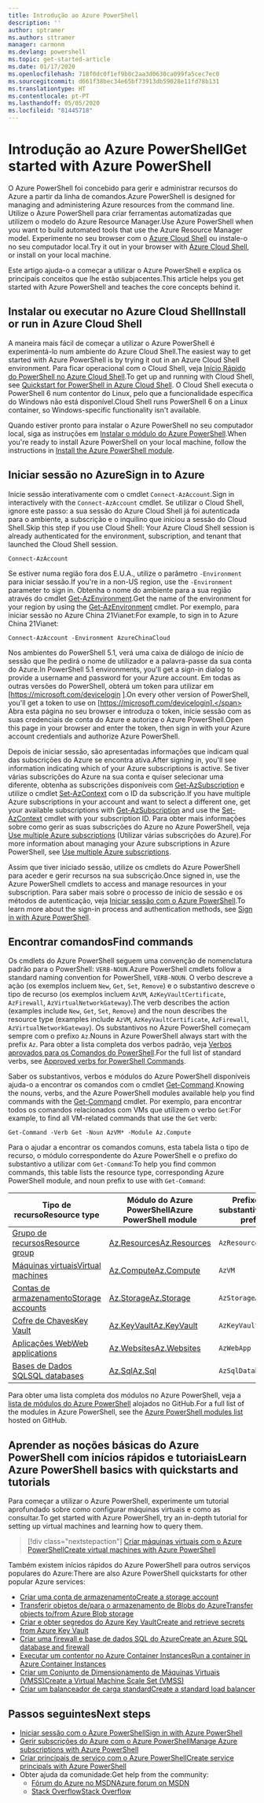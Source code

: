 ```yaml
---
title: Introdução ao Azure PowerShell
description: ''
author: sptramer
ms.author: sttramer
manager: carmonm
ms.devlang: powershell
ms.topic: get-started-article
ms.date: 01/17/2020
ms.openlocfilehash: 718f0dc0f1ef9b0c2aa3d0630ca099fa5cec7ec0
ms.sourcegitcommit: d661f38bec34e65bf73913db59028e11fd78b131
ms.translationtype: HT
ms.contentlocale: pt-PT
ms.lasthandoff: 05/05/2020
ms.locfileid: "81445718"
---
```

# <a name="get-started-with-azure-powershell"></a><span data-ttu-id="a6e37-102">Introdução ao Azure PowerShell</span><span class="sxs-lookup"><span data-stu-id="a6e37-102">Get started with Azure PowerShell</span></span>

<span data-ttu-id="a6e37-103">O Azure PowerShell foi concebido para gerir e administrar recursos do Azure a partir da linha de comandos.</span><span class="sxs-lookup"><span data-stu-id="a6e37-103">Azure PowerShell is designed for managing and administering Azure resources from the command line.</span></span> <span data-ttu-id="a6e37-104">Utilize o Azure PowerShell para criar ferramentas automatizadas que utilizem o modelo do Azure Resource Manager.</span><span class="sxs-lookup"><span data-stu-id="a6e37-104">Use Azure PowerShell when you want to build automated tools that use the Azure Resource Manager model.</span></span>
<span data-ttu-id="a6e37-105">Experimente no seu browser com o [Azure Cloud Shell](/azure/cloud-shell/overview) ou instale-o no seu computador local.</span><span class="sxs-lookup"><span data-stu-id="a6e37-105">Try it out in your browser with [Azure Cloud Shell](/azure/cloud-shell/overview), or install on your local machine.</span></span>

<span data-ttu-id="a6e37-106">Este artigo ajuda-o a começar a utilizar o Azure PowerShell e explica os principais conceitos que lhe estão subjacentes.</span><span class="sxs-lookup"><span data-stu-id="a6e37-106">This article helps you get started with Azure PowerShell and teaches the core concepts behind it.</span></span>

## <a name="install-or-run-in-azure-cloud-shell"></a><span data-ttu-id="a6e37-107">Instalar ou executar no Azure Cloud Shell</span><span class="sxs-lookup"><span data-stu-id="a6e37-107">Install or run in Azure Cloud Shell</span></span>

<span data-ttu-id="a6e37-108">A maneira mais fácil de começar a utilizar o Azure PowerShell é experimentá-lo num ambiente do Azure Cloud Shell.</span><span class="sxs-lookup"><span data-stu-id="a6e37-108">The easiest way to get started with Azure PowerShell is by trying it out in an Azure Cloud Shell environment.</span></span>
<span data-ttu-id="a6e37-109">Para ficar operacional com o Cloud Shell, veja [Início Rápido do PowerShell no Azure Cloud Shell](/azure/cloud-shell/quickstart-powershell).</span><span class="sxs-lookup"><span data-stu-id="a6e37-109">To get up and running with Cloud Shell, see [Quickstart for PowerShell in Azure Cloud Shell](/azure/cloud-shell/quickstart-powershell).</span></span>
<span data-ttu-id="a6e37-110">O Cloud Shell executa o PowerShell 6 num contentor do Linux, pelo que a funcionalidade específica do Windows não está disponível.</span><span class="sxs-lookup"><span data-stu-id="a6e37-110">Cloud Shell runs PowerShell 6 on a Linux container, so Windows-specific functionality isn't available.</span></span>

<span data-ttu-id="a6e37-111">Quando estiver pronto para instalar o Azure PowerShell no seu computador local, siga as instruções em [Instalar o módulo do Azure PowerShell](install-az-ps.md).</span><span class="sxs-lookup"><span data-stu-id="a6e37-111">When you're ready to install Azure PowerShell on your local machine, follow the instructions in [Install the Azure PowerShell module](install-az-ps.md).</span></span>

## <a name="sign-in-to-azure"></a><span data-ttu-id="a6e37-112">Iniciar sessão no Azure</span><span class="sxs-lookup"><span data-stu-id="a6e37-112">Sign in to Azure</span></span>

<span data-ttu-id="a6e37-113">Inicie sessão interativamente com o cmdlet `Connect-AzAccount`.</span><span class="sxs-lookup"><span data-stu-id="a6e37-113">Sign in interactively with the `Connect-AzAccount` cmdlet.</span></span> <span data-ttu-id="a6e37-114">Se utilizar o Cloud Shell, ignore este passo: a sua sessão do Azure Cloud Shell já foi autenticada para o ambiente, a subscrição e o inquilino que iniciou a sessão do Cloud Shell.</span><span class="sxs-lookup"><span data-stu-id="a6e37-114">Skip this step if you use Cloud Shell: Your Azure Cloud Shell session is already authenticated for the environment, subscription, and tenant that launched the Cloud Shell session.</span></span>

```azurepowershell-interactive
Connect-AzAccount
```

<span data-ttu-id="a6e37-115">Se estiver numa região fora dos E.U.A., utilize o parâmetro `-Environment` para iniciar sessão.</span><span class="sxs-lookup"><span data-stu-id="a6e37-115">If you're in a non-US region, use the `-Environment` parameter to sign in.</span></span> <span data-ttu-id="a6e37-116">Obtenha o nome do ambiente para a sua região através do cmdlet [Get-AzEnvironment](/powershell/module/Az.Accounts/Get-AzEnvironment).</span><span class="sxs-lookup"><span data-stu-id="a6e37-116">Get the name of the environment for your region by using the [Get-AzEnvironment](/powershell/module/Az.Accounts/Get-AzEnvironment) cmdlet.</span></span> <span data-ttu-id="a6e37-117">Por exemplo, para iniciar sessão no Azure China 21Vianet:</span><span class="sxs-lookup"><span data-stu-id="a6e37-117">For example, to sign in to Azure China 21Vianet:</span></span>

```azurepowershell-interactive
Connect-AzAccount -Environment AzureChinaCloud
```

<span data-ttu-id="a6e37-118">Nos ambientes do PowerShell 5.1, verá uma caixa de diálogo de início de sessão que lhe pedirá o nome de utilizador e a palavra-passe da sua conta do Azure.</span><span class="sxs-lookup"><span data-stu-id="a6e37-118">In PowerShell 5.1 environments, you'll get a sign-in dialog to provide a username and password for your Azure account.</span></span> <span data-ttu-id="a6e37-119">Em todas as outras versões do PowerShell, obterá um token para utilizar em [https://microsoft.com/devicelogin ].</span><span class="sxs-lookup"><span data-stu-id="a6e37-119">On every other version of PowerShell, you'll get a token to use on [https://microsoft.com/devicelogin].</span></span>
<span data-ttu-id="a6e37-120">Abra esta página no seu browser e introduza o token, inicie sessão com as suas credenciais de conta do Azure e autorize o Azure PowerShell.</span><span class="sxs-lookup"><span data-stu-id="a6e37-120">Open this page in your browser and enter the token, then sign in with your Azure account credentials and authorize Azure PowerShell.</span></span>

<span data-ttu-id="a6e37-121">Depois de iniciar sessão, são apresentadas informações que indicam qual das subscrições do Azure se encontra ativa.</span><span class="sxs-lookup"><span data-stu-id="a6e37-121">After signing in, you'll see information indicating which of your Azure subscriptions is active.</span></span> <span data-ttu-id="a6e37-122">Se tiver várias subscrições do Azure na sua conta e quiser selecionar uma diferente, obtenha as subscrições disponíveis com [Get-AzSubscription](/powershell/module/az.accounts/get-azsubscription) e utilize o cmdlet [Set-AzContext](/powershell/module/az.accounts/set-azcontext) com o ID da subscrição.</span><span class="sxs-lookup"><span data-stu-id="a6e37-122">If you have multiple Azure subscriptions in your account and want to select a different one, get your available subscriptions with [Get-AzSubscription](/powershell/module/az.accounts/get-azsubscription) and use the [Set-AzContext](/powershell/module/az.accounts/set-azcontext) cmdlet with your subscription ID.</span></span>
<span data-ttu-id="a6e37-123">Para obter mais informações sobre como gerir as suas subscrições do Azure no Azure PowerShell, veja [Use multiple Azure subscriptions](manage-subscriptions-azureps.md) (Utilizar várias subscrições do Azure).</span><span class="sxs-lookup"><span data-stu-id="a6e37-123">For more information about managing your Azure subscriptions in Azure PowerShell, see [Use multiple Azure subscriptions](manage-subscriptions-azureps.md).</span></span>

<span data-ttu-id="a6e37-124">Assim que tiver iniciado sessão, utilize os cmdlets do Azure PowerShell para aceder e gerir recursos na sua subscrição.</span><span class="sxs-lookup"><span data-stu-id="a6e37-124">Once signed in, use the Azure PowerShell cmdlets to access and manage resources in your subscription.</span></span> <span data-ttu-id="a6e37-125">Para saber mais sobre o processo de início de sessão e os métodos de autenticação, veja [Iniciar sessão com o Azure PowerShell](authenticate-azureps.md).</span><span class="sxs-lookup"><span data-stu-id="a6e37-125">To learn more about the sign-in process and authentication methods, see [Sign in with Azure PowerShell](authenticate-azureps.md).</span></span>

## <a name="find-commands"></a><span data-ttu-id="a6e37-126">Encontrar comandos</span><span class="sxs-lookup"><span data-stu-id="a6e37-126">Find commands</span></span>

<span data-ttu-id="a6e37-127">Os cmdlets do Azure PowerShell seguem uma convenção de nomenclatura padrão para o PowerShell: `VERB-NOUN`.</span><span class="sxs-lookup"><span data-stu-id="a6e37-127">Azure PowerShell cmdlets follow a standard naming convention for PowerShell, `VERB-NOUN`.</span></span> <span data-ttu-id="a6e37-128">O verbo descreve a ação (os exemplos incluem `New`, `Get`, `Set`, `Remove`) e o substantivo descreve o tipo de recurso (os exemplos incluem `AzVM`, `AzKeyVaultCertificate`, `AzFirewall`, `AzVirtualNetworkGateway`).</span><span class="sxs-lookup"><span data-stu-id="a6e37-128">The verb describes the action (examples include `New`, `Get`, `Set`, `Remove`) and the noun describes the resource type (examples include `AzVM`, `AzKeyVaultCertificate`, `AzFirewall`, `AzVirtualNetworkGateway`).</span></span> <span data-ttu-id="a6e37-129">Os substantivos no Azure PowerShell começam sempre com o prefixo `Az`.</span><span class="sxs-lookup"><span data-stu-id="a6e37-129">Nouns in Azure PowerShell always start with the prefix `Az`.</span></span> <span data-ttu-id="a6e37-130">Para obter a lista completa dos verbos padrão, veja [Verbos aprovados para os Comandos do PowerShell](/powershell/scripting/developer/cmdlet/approved-verbs-for-windows-powershell-commands).</span><span class="sxs-lookup"><span data-stu-id="a6e37-130">For the full list of standard verbs, see [Approved verbs for PowerShell Commands](/powershell/scripting/developer/cmdlet/approved-verbs-for-windows-powershell-commands).</span></span>

<span data-ttu-id="a6e37-131">Saber os substantivos, verbos e módulos do Azure PowerShell disponíveis ajuda-o a encontrar os comandos com o cmdlet [Get-Command](/powershell/module/microsoft.powershell.core/get-command).</span><span class="sxs-lookup"><span data-stu-id="a6e37-131">Knowing the nouns, verbs, and the Azure PowerShell modules available help you find commands with the [Get-Command](/powershell/module/microsoft.powershell.core/get-command) cmdlet.</span></span> <span data-ttu-id="a6e37-132">Por exemplo, para encontrar todos os comandos relacionados com VMs que utilizem o verbo `Get`:</span><span class="sxs-lookup"><span data-stu-id="a6e37-132">For example, to find all VM-related commands that use the `Get` verb:</span></span>

```powershell-interactive
Get-Command -Verb Get -Noun AzVM* -Module Az.Compute
```

<span data-ttu-id="a6e37-133">Para o ajudar a encontrar os comandos comuns, esta tabela lista o tipo de recurso, o módulo correspondente do Azure PowerShell e o prefixo do substantivo a utilizar com `Get-Command`:</span><span class="sxs-lookup"><span data-stu-id="a6e37-133">To help you find common commands, this table lists the resource type, corresponding Azure PowerShell module, and noun prefix to use with `Get-Command`:</span></span>

| <span data-ttu-id="a6e37-134">Tipo de recurso</span><span class="sxs-lookup"><span data-stu-id="a6e37-134">Resource type</span></span> | <span data-ttu-id="a6e37-135">Módulo do Azure PowerShell</span><span class="sxs-lookup"><span data-stu-id="a6e37-135">Azure PowerShell module</span></span> | <span data-ttu-id="a6e37-136">Prefixo do substantivo</span><span class="sxs-lookup"><span data-stu-id="a6e37-136">Noun prefix</span></span> |
|---------------|-------------------------|----------------|
| [<span data-ttu-id="a6e37-137">Grupo de recursos</span><span class="sxs-lookup"><span data-stu-id="a6e37-137">Resource group</span></span>](/azure/azure-resource-manager/resource-group-overview) | [<span data-ttu-id="a6e37-138">Az.Resources</span><span class="sxs-lookup"><span data-stu-id="a6e37-138">Az.Resources</span></span>](/powershell/module/az.resources#resources) | `AzResourceGroup` |
| [<span data-ttu-id="a6e37-139">Máquinas virtuais</span><span class="sxs-lookup"><span data-stu-id="a6e37-139">Virtual machines</span></span>](/azure/virtual-machines) | [<span data-ttu-id="a6e37-140">Az.Compute</span><span class="sxs-lookup"><span data-stu-id="a6e37-140">Az.Compute</span></span>](/powershell/module/az.compute#virtual_machines) | `AzVM` |
| [<span data-ttu-id="a6e37-141">Contas de armazenamento</span><span class="sxs-lookup"><span data-stu-id="a6e37-141">Storage accounts</span></span>](/azure/storage/common/storage-introduction) | [<span data-ttu-id="a6e37-142">Az.Storage</span><span class="sxs-lookup"><span data-stu-id="a6e37-142">Az.Storage</span></span>](/powershell/module/az.storage/) | `AzStorageAccount` |
| [<span data-ttu-id="a6e37-143">Cofre de Chaves</span><span class="sxs-lookup"><span data-stu-id="a6e37-143">Key Vault</span></span>](/azure/key-vault/key-vault-whatis) | [<span data-ttu-id="a6e37-144">Az.KeyVault</span><span class="sxs-lookup"><span data-stu-id="a6e37-144">Az.KeyVault</span></span>](/powershell/module/az.keyvault) | `AzKeyVault` |
| [<span data-ttu-id="a6e37-145">Aplicações Web</span><span class="sxs-lookup"><span data-stu-id="a6e37-145">Web applications</span></span>](/azure/app-service) | [<span data-ttu-id="a6e37-146">Az.Websites</span><span class="sxs-lookup"><span data-stu-id="a6e37-146">Az.Websites</span></span>](/powershell/module/az.websites) | `AzWebApp` |
| [<span data-ttu-id="a6e37-147">Bases de Dados SQL</span><span class="sxs-lookup"><span data-stu-id="a6e37-147">SQL databases</span></span>](/azure/sql-database) | [<span data-ttu-id="a6e37-148">Az.Sql</span><span class="sxs-lookup"><span data-stu-id="a6e37-148">Az.Sql</span></span>](/powershell/module/az.sql) | `AzSqlDatabase` |

<span data-ttu-id="a6e37-149">Para obter uma lista completa dos módulos no Azure PowerShell, veja a [lista de módulos do Azure PowerShell](https://github.com/Azure/azure-powershell/blob/master/documentation/azure-powershell-modules.md) alojados no GitHub.</span><span class="sxs-lookup"><span data-stu-id="a6e37-149">For a full list of the modules in Azure PowerShell, see the [Azure PowerShell modules list](https://github.com/Azure/azure-powershell/blob/master/documentation/azure-powershell-modules.md) hosted on GitHub.</span></span>

## <a name="learn-azure-powershell-basics-with-quickstarts-and-tutorials"></a><span data-ttu-id="a6e37-150">Aprender as noções básicas do Azure PowerShell com inícios rápidos e tutoriais</span><span class="sxs-lookup"><span data-stu-id="a6e37-150">Learn Azure PowerShell basics with quickstarts and tutorials</span></span>

<span data-ttu-id="a6e37-151">Para começar a utilizar o Azure PowerShell, experimente um tutorial aprofundado sobre como configurar máquinas virtuais e como as consultar.</span><span class="sxs-lookup"><span data-stu-id="a6e37-151">To get started with Azure PowerShell, try an in-depth tutorial for setting up virtual machines and learning how to query them.</span></span>

> [!div class="nextstepaction"]
> [<span data-ttu-id="a6e37-152">Criar máquinas virtuais com o Azure PowerShell</span><span class="sxs-lookup"><span data-stu-id="a6e37-152">Create virtual machines with Azure PowerShell</span></span>](azureps-vm-tutorial.yml)

<span data-ttu-id="a6e37-153">Também existem inícios rápidos do Azure PowerShell para outros serviços populares do Azure:</span><span class="sxs-lookup"><span data-stu-id="a6e37-153">There are also Azure PowerShell quickstarts for other popular Azure services:</span></span>

* [<span data-ttu-id="a6e37-154">Criar uma conta de armazenamento</span><span class="sxs-lookup"><span data-stu-id="a6e37-154">Create a storage account</span></span>](/azure/storage/common/storage-quickstart-create-account?tabs=azure-powershell)
* [<span data-ttu-id="a6e37-155">Transferir objetos de/para o armazenamento de Blobs do Azure</span><span class="sxs-lookup"><span data-stu-id="a6e37-155">Transfer objects to/from Azure Blob storage</span></span>](/azure/storage/blobs/storage-quickstart-blobs-powershell)
* [<span data-ttu-id="a6e37-156">Criar e obter segredos do Azure Key Vault</span><span class="sxs-lookup"><span data-stu-id="a6e37-156">Create and retrieve secrets from Azure Key Vault</span></span>](/azure/key-vault/quick-create-powershell)
* [<span data-ttu-id="a6e37-157">Criar uma firewall e base de dados SQL do Azure</span><span class="sxs-lookup"><span data-stu-id="a6e37-157">Create an Azure SQL database and firewall</span></span>](/azure/sql-database/scripts/sql-database-create-and-configure-database-powershell)
* [<span data-ttu-id="a6e37-158">Executar um contentor no Azure Container Instances</span><span class="sxs-lookup"><span data-stu-id="a6e37-158">Run a container in Azure Container Instances</span></span>](/azure/container-instances/container-instances-quickstart-powershell)
* [<span data-ttu-id="a6e37-159">Criar um Conjunto de Dimensionamento de Máquinas Virtuais (VMSS)</span><span class="sxs-lookup"><span data-stu-id="a6e37-159">Create a Virtual Machine Scale Set (VMSS)</span></span>](/azure/virtual-machine-scale-sets/quick-create-powershell)
* [<span data-ttu-id="a6e37-160">Criar um balanceador de carga standard</span><span class="sxs-lookup"><span data-stu-id="a6e37-160">Create a standard load balancer</span></span>](/azure/load-balancer/quickstart-create-standard-load-balancer-powershell)

## <a name="next-steps"></a><span data-ttu-id="a6e37-161">Passos seguintes</span><span class="sxs-lookup"><span data-stu-id="a6e37-161">Next steps</span></span>

* [<span data-ttu-id="a6e37-162">Iniciar sessão com o Azure PowerShell</span><span class="sxs-lookup"><span data-stu-id="a6e37-162">Sign in with Azure PowerShell</span></span>](authenticate-azureps.md)
* [<span data-ttu-id="a6e37-163">Gerir subscrições do Azure com o Azure PowerShell</span><span class="sxs-lookup"><span data-stu-id="a6e37-163">Manage Azure subscriptions with Azure PowerShell</span></span>](manage-subscriptions-azureps.md)
* [<span data-ttu-id="a6e37-164">Criar principais de serviço com o Azure PowerShell</span><span class="sxs-lookup"><span data-stu-id="a6e37-164">Create service principals with Azure PowerShell</span></span>](create-azure-service-principal-azureps.md)
* <span data-ttu-id="a6e37-165">Obter ajuda da comunidade:</span><span class="sxs-lookup"><span data-stu-id="a6e37-165">Get help from the community:</span></span>
  * [<span data-ttu-id="a6e37-166">Fórum do Azure no MSDN</span><span class="sxs-lookup"><span data-stu-id="a6e37-166">Azure forum on MSDN</span></span>](https://go.microsoft.com/fwlink/p/?LinkId=320212)
  * [<span data-ttu-id="a6e37-167">Stack Overflow</span><span class="sxs-lookup"><span data-stu-id="a6e37-167">Stack Overflow</span></span>](https://go.microsoft.com/fwlink/?LinkId=320213)
